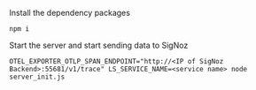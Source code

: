 Install the dependency packages

```npm i```

Start the server and start sending data to SigNoz

```OTEL_EXPORTER_OTLP_SPAN_ENDPOINT="http://<IP of SigNoz Backend>:55681/v1/trace" LS_SERVICE_NAME=<service name> node server_init.js```